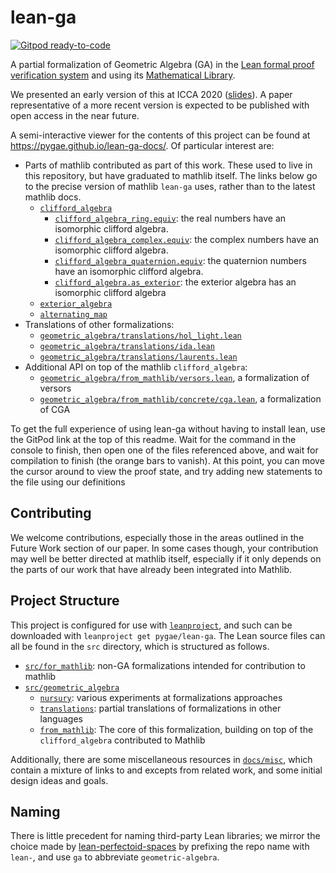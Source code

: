 lean-ga
=======

[![Gitpod ready-to-code](https://img.shields.io/badge/Gitpod-ready--to--code-908a85?logo=gitpod)](https://gitpod.io/#https://github.com/pygae/lean-ga)

A partial formalization of Geometric Algebra (GA) in the [Lean formal proof verification system](https://github.com/leanprover-community/lean) and using its [Mathematical Library](https://github.com/leanprover-community/mathlib/).

We presented an early version of this at ICCA 2020 ([slides](https://pygae.github.io/lean-ga/ICCA2020)). A paper representative of a more recent version is expected to be published with open access in the near future.

A semi-interactive viewer for the contents of this project can be found at https://pygae.github.io/lean-ga-docs/. Of particular interest are:

* Parts of mathlib contributed as part of this work. These used to live in this repository, but have graduated to mathlib itself. The links below go to the precise version of mathlib `lean-ga` uses, rather than to the latest mathlib docs.
  * [`clifford_algebra`](https://pygae.github.io/lean-ga-docs/find/clifford_algebra)
    * [`clifford_algebra_ring.equiv`](https://pygae.github.io/lean-ga-docs/find/clifford_algebra_ring.equiv): the real numbers have an isomorphic clifford algebra.
    * [`clifford_algebra_complex.equiv`](https://pygae.github.io/lean-ga-docs/find/clifford_algebra_complex.equiv): the complex numbers have an isomorphic clifford algebra.
    * [`clifford_algebra_quaternion.equiv`](https://pygae.github.io/lean-ga-docs/find/clifford_algebra_quaternion.equiv): the quaternion numbers have an isomorphic clifford algebra.
    * [`clifford_algebra.as_exterior`](https://pygae.github.io/lean-ga-docs/find/clifford_algebra.as_exterior): the exterior algebra has an isomorphic clifford algebra
  * [`exterior_algebra`](https://pygae.github.io/lean-ga-docs/find/exterior_algebra)
  * [`alternating_map`](https://pygae.github.io/lean-ga-docs/find/alternating_map)
* Translations of other formalizations:
  * [`geometric_algebra/translations/hol_light.lean`](https://pygae.github.io/lean-ga-docs/geometric_algebra/translations/hol_light.html)
  * [`geometric_algebra/translations/ida.lean`](https://pygae.github.io/lean-ga-docs/geometric_algebra/translations/ida.html)
  * [`geometric_algebra/translations/laurents.lean`](https://pygae.github.io/lean-ga-docs/geometric_algebra/translations/laurents.html)
* Additional API on top of the mathlib `clifford_algebra`:
  * [`geometric_algebra/from_mathlib/versors.lean`](https://pygae.github.io/lean-ga-docs/geometric_algebra/from_mathlib/versors.html), a formalization of versors
  * [`geometric_algebra/from_mathlib/concrete/cga.lean`](https://pygae.github.io/lean-ga-docs/geometric_algebra/from_mathlib/concrete/cga.html), a formalization of CGA

To get the full experience of using lean-ga without having to install lean, use the GitPod link at the top of this readme.
Wait for the command in the console to finish, then open one of the files referenced above, and wait for compilation to finish (the orange bars to vanish).
At this point, you can move the cursor around to view the proof state, and try adding new statements to the file using our definitions

Contributing
------------

We welcome contributions, especially those in the areas outlined in the Future Work section of our paper. In some cases though, your contribution may well be better directed at mathlib itself, especially if it only depends on the parts of our work that have already been integrated into Mathlib.

Project Structure
-----------------

This project is configured for use with [`leanproject`](https://leanprover-community.github.io/leanproject.html), and such can be downloaded with `leanproject get pygae/lean-ga`.
The Lean source files can all be found in the `src` directory, which is structured as follows.

* [`src/for_mathlib`](https://github.com/pygae/lean-ga/tree/master/src/for_mathlib): non-GA formalizations intended for contribution to mathlib
* [`src/geometric_algebra`](https://github.com/pygae/lean-ga/tree/master/src/geometric_algebra)
  * [`nursury`](https://github.com/pygae/lean-ga/tree/master/src/geometric_algebra/nursery): various experiments at formalizations approaches
  * [`translations`](https://github.com/pygae/lean-ga/tree/master/src/geometric_algebra/translations): partial translations of formalizations in other languages
  * [`from_mathlib`](https://github.com/pygae/lean-ga/tree/master/src/geometric_algebra/from_mathlib): The core of this formalization, building on top of the `clifford_algebra` contributed to Mathlib

Additionally, there are some miscellaneous resources in [`docs/misc`](https://github.com/pygae/lean-ga/tree/master/docs/misc), which contain a mixture of links to and excepts from related work, and some initial design ideas and goals.

Naming
------

There is little precedent for naming third-party Lean libraries; we mirror the choice made by [lean-perfectoid-spaces](https://leanprover-community.github.io/lean-perfectoid-spaces/) by prefixing the repo name with `lean-`, and use `ga` to abbreviate `geometric-algebra`.
